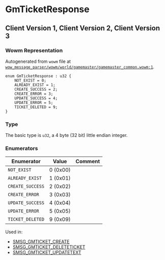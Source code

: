 # GmTicketResponse

## Client Version 1, Client Version 2, Client Version 3

### Wowm Representation

Autogenerated from `wowm` file at [`wow_message_parser/wowm/world/gamemaster/gamemaster_common.wowm:1`](https://github.com/gtker/wow_messages/tree/main/wow_message_parser/wowm/world/gamemaster/gamemaster_common.wowm#L1).

```rust,ignore
enum GmTicketResponse : u32 {
    NOT_EXIST = 0;
    ALREADY_EXIST = 1;
    CREATE_SUCCESS = 2;
    CREATE_ERROR = 3;
    UPDATE_SUCCESS = 4;
    UPDATE_ERROR = 5;
    TICKET_DELETED = 9;
}
```
### Type
The basic type is `u32`, a 4 byte (32 bit) little endian integer.
### Enumerators
| Enumerator | Value  | Comment |
| --------- | -------- | ------- |
| `NOT_EXIST` | 0 (0x00) |  |
| `ALREADY_EXIST` | 1 (0x01) |  |
| `CREATE_SUCCESS` | 2 (0x02) |  |
| `CREATE_ERROR` | 3 (0x03) |  |
| `UPDATE_SUCCESS` | 4 (0x04) |  |
| `UPDATE_ERROR` | 5 (0x05) |  |
| `TICKET_DELETED` | 9 (0x09) |  |

Used in:
* [SMSG_GMTICKET_CREATE](smsg_gmticket_create.md)
* [SMSG_GMTICKET_DELETETICKET](smsg_gmticket_deleteticket.md)
* [SMSG_GMTICKET_UPDATETEXT](smsg_gmticket_updatetext.md)

